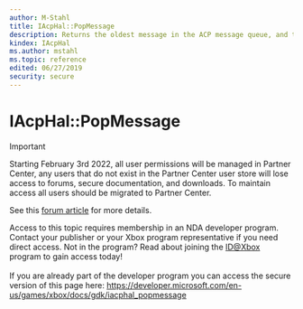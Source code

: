```yaml
---
author: M-Stahl
title: IAcpHal::PopMessage
description: Returns the oldest message in the ACP message queue, and then removes the message from the queue.
kindex: IAcpHal
ms.author: mstahl
ms.topic: reference
edited: 06/27/2019
security: secure
---
```


# IAcpHal::PopMessage
> [!IMPORTANT]
> Starting February 3rd 2022, all user permissions will be managed in Partner Center, any users that do not exist in the Partner Center user store will lose access to forums, secure documentation, and downloads. To maintain access all users should be migrated to Partner Center. <p></p>See this <a href="https://forums.xboxlive.com/articles/132187/breaking-change-user-access-for-forums-secure-docu.html">forum article</a> for more details.  

 Access to this topic requires membership in an NDA developer program. Contact your publisher or your Xbox program representative if you need direct access. Not in the program? Read about joining the <a href="https://www.xbox.com/Developers/id">ID@Xbox</a> program to gain access today!  <br/><br/>If you are already part of the developer program you can access the secure version of this page here: <a target="_blank" href="https://developer.microsoft.com/en-us/games/xbox/docs/gdk/iacphal_popmessage">https://developer.microsoft.com/en-us/games/xbox/docs/gdk/iacphal_popmessage</a>